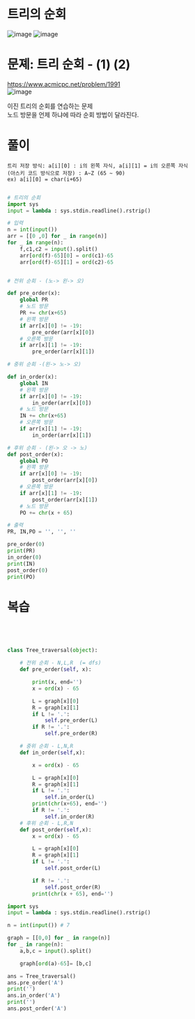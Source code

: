 # 트리의 순회
![image](https://user-images.githubusercontent.com/87055456/139835801-86a663f2-a536-4197-94c2-ab86fb7fbab7.png)
![image](https://user-images.githubusercontent.com/87055456/139835879-8aa90178-c268-4200-a3e0-3d52df5bdf8a.png)

# 문졔: 트리 순회 - (1) (2)
https://www.acmicpc.net/problem/1991  
![image](https://user-images.githubusercontent.com/87055456/139640843-d71a5a1e-dee1-479f-a99d-139ed873545a.png)

이진 트리의 순회를 연습하는 문제  
노드 방문을 언제 하냐에 따라 순회 방법이 달라진다.
# 풀이
```
트리 저장 방식: a[i][0] : i의 왼쪽 자식, a[i][1] = i의 오른쪽 자식
(아스키 코드 방식으로 저장) : A~Z (65 ~ 90)
ex) a[i][0] = char(i+65)

```
``` python

# 트리의 순회
import sys
input = lambda : sys.stdin.readline().rstrip()

# 입력
n = int(input())
arr = [[0 ,0] for _ in range(n)]
for _ in range(n):
    f,c1,c2 = input().split()
    arr[ord(f)-65][0] = ord(c1)-65
    arr[ord(f)-65][1] = ord(c2)-65


# 전위 순회 - (노-> 왼-> 오)

def pre_order(x):
    global PR
    # 노드 방문
    PR += chr(x+65)
    # 왼쪽 방문
    if arr[x][0] != -19:
        pre_order(arr[x][0])
    # 오른쪽 방문
    if arr[x][1] != -19:
        pre_order(arr[x][1])

# 중위 순회 -(왼-> 노-> 오)

def in_order(x):
    global IN
    # 왼쪽 방문
    if arr[x][0] != -19:
        in_order(arr[x][0])
    # 노드 방문
    IN += chr(x+65)
    # 오른쪽 방문
    if arr[x][1] != -19:
        in_order(arr[x][1])

# 후위 순회 - (왼-> 오 -> 노)
def post_order(x):
    global PO
    # 왼쪽 방문
    if arr[x][0] != -19:
        post_order(arr[x][0])
    # 오른쪽 방문
    if arr[x][1] != -19:
        post_order(arr[x][1])
    # 노드 방문
    PO += chr(x + 65)

# 출력
PR, IN,PO = '', '', ''

pre_order(0)
print(PR)
in_order(0)
print(IN)
post_order(0)
print(PO)

```
# 복습
``` python




class Tree_traversal(object):

    # 전위 순회 - N,L,R  (= dfs)
    def pre_order(self, x):

        print(x, end='')
        x = ord(x) - 65

        L = graph[x][0]
        R = graph[x][1]
        if L != '.':
            self.pre_order(L)
        if R != '.':
            self.pre_order(R)

    # 중위 순회 - L,N,R
    def in_order(self,x):

        x = ord(x) - 65

        L = graph[x][0]
        R = graph[x][1]
        if L != '.':
            self.in_order(L)
        print(chr(x+65), end='')
        if R != '.':
            self.in_order(R)
    # 후위 순회 - L,R,N
    def post_order(self,x):
        x = ord(x) - 65

        L = graph[x][0]
        R = graph[x][1]
        if L != '.':
            self.post_order(L)

        if R != '.':
            self.post_order(R)
        print(chr(x + 65), end='')

import sys
input = lambda : sys.stdin.readline().rstrip()

n = int(input()) # 7

graph = [[0,0] for _ in range(n)]
for _ in range(n):
    a,b,c = input().split()

    graph[ord(a)-65]= [b,c]

ans = Tree_traversal()
ans.pre_order('A')
print('')
ans.in_order('A')
print('')
ans.post_order('A')

```

